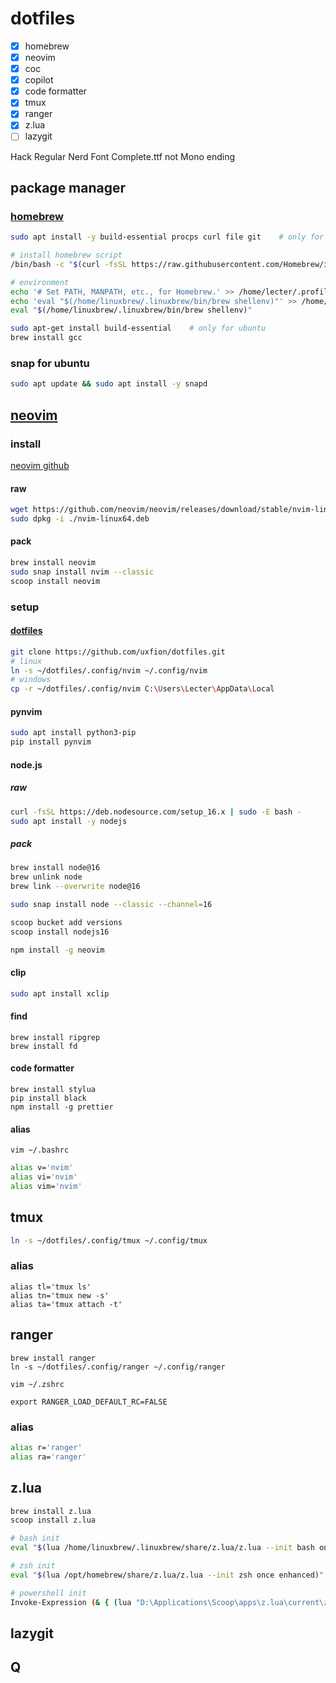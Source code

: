 # dotfiles

- [x] homebrew
- [x] neovim
- [x] coc
- [x] copilot
- [x] code formatter
- [x] tmux
- [x] ranger
- [x] z.lua
- [ ] lazygit

Hack Regular Nerd Font Complete.ttf
not Mono ending

## package manager

### [homebrew](https://brew.sh)

```bash
sudo apt install -y build-essential procps curl file git    # only for ubuntu https://docs.brew.sh/Homebrew-on-Linux

# install homebrew script
/bin/bash -c "$(curl -fsSL https://raw.githubusercontent.com/Homebrew/install/HEAD/install.sh)"

# environment
echo '# Set PATH, MANPATH, etc., for Homebrew.' >> /home/lecter/.profile
echo 'eval "$(/home/linuxbrew/.linuxbrew/bin/brew shellenv)"' >> /home/lecter/.profile
eval "$(/home/linuxbrew/.linuxbrew/bin/brew shellenv)"

sudo apt-get install build-essential    # only for ubuntu
brew install gcc
```

### snap for ubuntu

```bash
sudo apt update && sudo apt install -y snapd
```

## [neovim](https://neovim.io)

### install

[neovim github](https://github.com/neovim/neovim)

#### raw

```bash
wget https://github.com/neovim/neovim/releases/download/stable/nvim-linux64.deb
sudo dpkg -i ./nvim-linux64.deb
```

#### pack

```bash
brew install neovim
sudo snap install nvim --classic
scoop install neovim
```

### setup

#### [dotfiles](https://github.com/uxfion/dotfiles)

```bash
git clone https://github.com/uxfion/dotfiles.git
# linux
ln -s ~/dotfiles/.config/nvim ~/.config/nvim
# windows
cp -r ~/dotfiles/.config/nvim C:\Users\Lecter\AppData\Local
```

#### pynvim

```bash
sudo apt install python3-pip
pip install pynvim
```

#### node.js

##### raw

```bash
curl -fsSL https://deb.nodesource.com/setup_16.x | sudo -E bash -
sudo apt install -y nodejs
```

##### pack

```bash
brew install node@16
brew unlink node
brew link --overwrite node@16

sudo snap install node --classic --channel=16

scoop bucket add versions
scoop install nodejs16
```

```bash
npm install -g neovim
```

#### clip

```bash
sudo apt install xclip
```

#### find

```
brew install ripgrep
brew install fd
```

#### code formatter

```
brew install stylua
pip install black
npm install -g prettier
```

#### alias

`vim ~/.bashrc`

```bash
alias v='nvim'
alias vi='nvim'
alias vim='nvim'
```

## tmux

```bash
ln -s ~/dotfiles/.config/tmux ~/.config/tmux
```

### alias

```
alias tl='tmux ls'
alias tn='tmux new -s'
alias ta='tmux attach -t'
```

## ranger

```
brew install ranger
ln -s ~/dotfiles/.config/ranger ~/.config/ranger
```

`vim ~/.zshrc`

```
export RANGER_LOAD_DEFAULT_RC=FALSE
```

### alias

```bash
alias r='ranger'
alias ra='ranger'
```

## z.lua

```bash
brew install z.lua
scoop install z.lua
```

```bash
# bash init
eval "$(lua /home/linuxbrew/.linuxbrew/share/z.lua/z.lua --init bash once enhanced)"

# zsh init
eval "$(lua /opt/homebrew/share/z.lua/z.lua --init zsh once enhanced)"

# powershell init
Invoke-Expression (& { (lua "D:\Applications\Scoop\apps\z.lua\current\z.lua" --init powershell enhanced once) -join "`n" })
```

## lazygit

## Q
